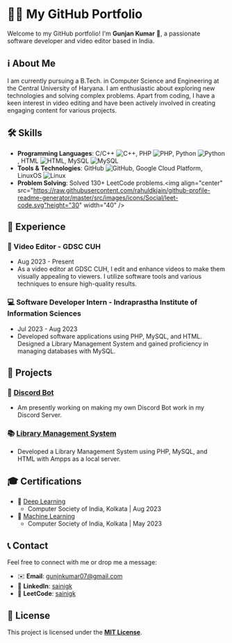 # 👨‍💻 My GitHub Portfolio

Welcome to my GitHub portfolio! I'm **Gunjan Kumar** 🚀, a passionate software developer and video editor based in India.

## ℹ️ About Me

I am currently pursuing a B.Tech. in Computer Science and Engineering at the Central University of Haryana. I am enthusiastic about exploring new technologies and solving complex problems. Apart from coding, I have a keen interest in video editing and have been actively involved in creating engaging content for various projects.

## 🛠️ Skills

- **Programming Languages**: C/C++ ![C++](https://img.icons8.com/color/48/000000/c-plus-plus-logo.png), PHP ![PHP](https://img.icons8.com/officel/40/000000/php-logo.png), Python ![Python](https://img.icons8.com/color/48/000000/python.png), HTML ![HTML](https://img.icons8.com/color/48/000000/html-5.png), MySQL ![MySQL](https://img.icons8.com/nolan/64/mysql.png)
- **Tools & Technologies**: GitHub ![GitHub](https://img.icons8.com/ios-glyphs/30/000000/github.png), Google Cloud Platform, LinuxOS ![Linux](https://img.icons8.com/color/48/000000/linux.png)
- **Problem Solving**: Solved 130+ LeetCode problems.<img align="center" src="https://raw.githubusercontent.com/rahuldkjain/github-profile-readme-generator/master/src/images/icons/Social/leet-code.svg"height="30" width="40" />

## 💼 Experience

### 🎥 Video Editor - GDSC CUH
- Aug 2023 - Present
- As a video editor at GDSC CUH, I edit and enhance videos to make them visually appealing to viewers. I utilize software tools and various techniques to ensure high-quality results.

### 💻 Software Developer Intern - Indraprastha Institute of Information Sciences
- Jul 2023 - Aug 2023
- Developed software applications using PHP, MySQL, and HTML. Designed a Library Management System and gained proficiency in managing databases with MySQL.

## 🚀 Projects

### 🤖 [Discord Bot](https://github.com/saini-gk/Discord-Bot)
- Am presently working on making my own Discord Bot work in my Discord Server.

### 📚 [Library Management System](https://github.com/saini-gk/Library-Management-System)
- Developed a Library Management System using PHP, MySQL, and HTML with Ampps as a local server.

## 🎓 Certifications

- 🧠 [Deep Learning](https://drive.google.com/file/d/1sc3cTaIqNfeBFbaG13_dqPahcP75N0ma/view)
  - Computer Society of India, Kolkata | Aug 2023
- 🤖 [Machine Learning](https://drive.google.com/file/d/1sX3G4_GqMwIT860IWBYL4zY4QtlksEA_/view)
  - Computer Society of India, Kolkata | May 2023

## 📞 Contact

Feel free to connect with me or drop me a message:

- ✉️ **Email**: [gunjnkumar07@gmail.com](mailto:gunjnkumar07@gmail.com)
- 🔗 **LinkedIn**: [sainigk](https://www.linkedin.com/in/sainigk)
- 🔗 **LeetCode**: [sainigk](https://leetcode.com/sainigk)

## 📝 License

This project is licensed under the **[MIT License](https://opensource.org/licenses/MIT)**.
